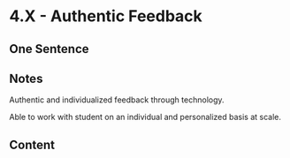 # 4.X - Authentic Feedback

## One Sentence

## Notes
Authentic and individualized feedback through technology.

Able to work with student on an individual and personalized basis at scale.

## Content
